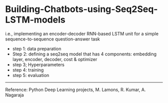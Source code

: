 # Building-Chatbots-using-Seq2Seq-LSTM-models
i.e., implementing an encoder-decoder RNN-based LSTM unit for a simple sequence-to-sequence question-answer task

* step 1: data preparation
* Step 2: defining a seq2seq model that has 4 components: embedding layer, encoder, decoder, cost & optimizer
* step 3; Hyperparameters
* step 4: training
* step 5: evaluation

---
Reference: Python Deep Learning projects, M. Lamons, R. Kumar, A. Nagaraja
